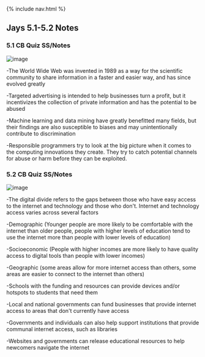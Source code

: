{% include nav.html %}
## Jays 5.1-5.2 Notes 

### 5.1 CB Quiz SS/Notes

![image](https://user-images.githubusercontent.com/89176673/158106035-07d82d5e-5a5a-4aba-a90a-360b8fe30ac0.png)

-The World Wide Web was invented in 1989 as a way for the scientific community to share information in a faster and easier way, and has since evolved greatly

-Targeted advertising is intended to help businesses turn a profit, but it incentivizes the collection of private information and has the potential to be abused

-Machine learning and data mining have greatly benefitted many fields, but their findings are also susceptible to biases and may unintentionally contribute to discrimination

-Responsible programmers try to look at the big picture when it comes to the computing innovations they create. They try to catch potential channels for abuse or harm before they can be exploited.

### 5.2 CB Quiz SS/Notes

![image](https://user-images.githubusercontent.com/89176673/158106166-f5cb6383-a75d-4b4e-840f-44daa190f9fe.png)

-The digital divide refers to the gaps between those who have easy access to the internet and technology and those who don't. Internet and technology access varies across several factors

-Demographic (Younger people are more likely to be comfortable with the internet than older people, people with higher levels of education tend to use the internet more than people with lower levels of education)

-Socioeconomic (People with higher incomes are more likely to have quality access to digital tools than people with lower incomes)

-Geographic (some areas allow for more internet access than others, some areas are easier to connect to the internet than others)

-Schools with the funding and resources can provide devices and/or hotspots to students that need them

-Local and national governments can fund businesses that provide internet access to areas that don't currently have access

-Governments and individuals can also help support institutions that provide communal internet access, such as libraries

-Websites and governments can release educational resources to help newcomers navigate the internet
